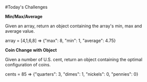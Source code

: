 #Today's Challenges

**Min/Max/Average**

Given an array, return an object containing the array's min, max and average value.

array = [4,1,6,8] => {"max": 8, "min": 1, "average": 4.75}

**Coin Change with Object**

Given a number of U.S. cent, return an object containing the optimal configuration of coins.

cents = 85 => {"quarters": 3, "dimes": 1, "nickels": 0, "pennies": 0}
